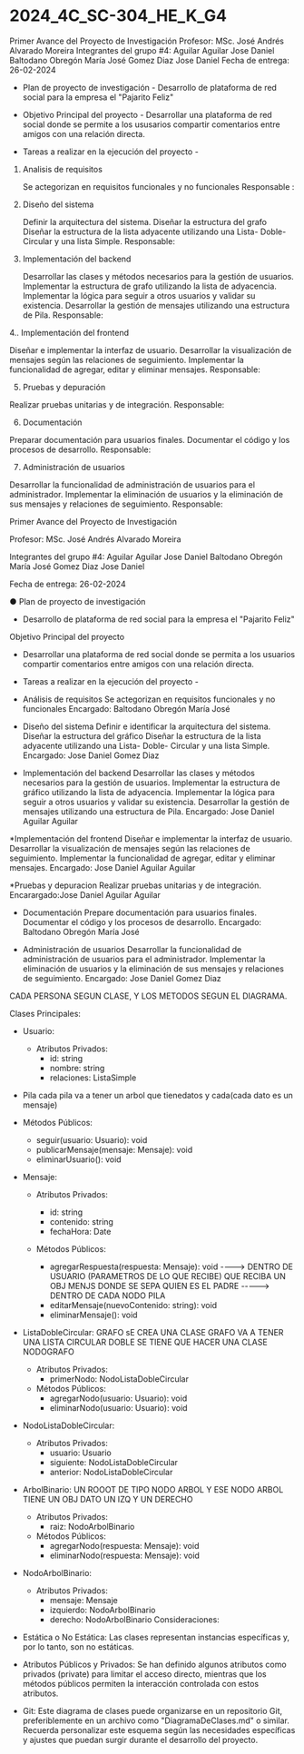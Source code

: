 # 2024_4C_SC-304_HE_K_G4
Primer Avance del Proyecto de Investigación 
Profesor: 
MSc. José Andrés Alvarado Moreira
Integrantes del grupo #4:
Aguilar Aguilar Jose Daniel
Baltodano Obregón María José
Gomez Diaz Jose Daniel 
Fecha de entrega:
26-02-2024



- Plan de proyecto de investigación -
Desarrollo de plataforma de red social para la empresa el "Pajarito Feliz"

- Objetivo Principal del proyecto -
Desarrollar una plataforma de red social donde se permite a los ususarios compartir comentarios entre amigos con una relación directa.

- Tareas a realizar en la ejecución del proyecto -
1. Analisis de requisitos
   
   Se actegorizan en requisitos funcionales y no funcionales
   Responsable :
2. Diseño del sistema
   
   Definir la arquitectura del sistema.
   Diseñar la estructura del grafo
   Diseñar la estructura de la lista adyacente utilizando una Lista- Doble- Circular y una lista Simple.
   Responsable:
3. Implementación del backend
   
   Desarrollar las clases y métodos necesarios para la gestión de usuarios.
   Implementar la estructura de grafo utilizando la lista de adyacencia.
  Implementar la lógica para seguir a otros usuarios y validar su existencia.
   Desarrollar la gestión de mensajes utilizando una estructura de Pila.
  Responsable: 

4.. Implementación del frontend

  Diseñar e implementar la interfaz de usuario.
  Desarrollar la visualización de mensajes según las relaciones de seguimiento.
  Implementar la funcionalidad de agregar, editar y eliminar mensajes.
  Responsable:

5. Pruebas y depuración

  Realizar pruebas unitarias y de integración.
  Responsable:

6. Documentación

  Preparar documentación para usuarios finales.
  Documentar el código y los procesos de desarrollo.
  Responsable:

7. Administración de usuarios

  Desarrollar la funcionalidad de administración de usuarios para el administrador.
  Implementar la eliminación de usuarios y la eliminación de sus mensajes y relaciones de seguimiento.
  Responsable: 

   Primer Avance del Proyecto de Investigación

Profesor: MSc. José Andrés Alvarado Moreira 

Integrantes del grupo #4: 
Aguilar Aguilar Jose Daniel
Baltodano Obregón María José 
Gomez Diaz Jose Daniel

Fecha de entrega:
26-02-2024

● Plan de proyecto de investigación 
- Desarrollo de plataforma de red social para la empresa el "Pajarito Feliz"

Objetivo Principal del proyecto 
- Desarrollar una plataforma de red social donde se permita a los usuarios compartir comentarios entre amigos con una relación directa.

- Tareas a realizar en la ejecución del proyecto -

* Análisis de requisitos
  Se actegorizan en requisitos funcionales y no funcionales 
Encargado: Baltodano Obregón María José 

* Diseño del sistema
  Definir e identificar la arquitectura del sistema. 
  Diseñar la estructura del gráfico 
  Diseñar la estructura de la lista adyacente utilizando una Lista- Doble- Circular y una lista Simple. 
Encargado: Jose Daniel Gomez Diaz

* Implementación del backend
  Desarrollar las clases y métodos necesarios para la gestión de usuarios.
  Implementar la estructura de gráfico utilizando la lista de adyacencia.
  Implementar la lógica para seguir a otros usuarios y validar su existencia.
  Desarrollar la gestión de mensajes utilizando una estructura de Pila. 
Encargado: Jose Daniel Aguilar Aguilar

*Implementación del frontend
  Diseñar e implementar la interfaz de usuario. 
  Desarrollar la visualización de mensajes según las relaciones de seguimiento. 
  Implementar la funcionalidad de agregar, editar y eliminar mensajes. 
Encargado: Jose Daniel Aguilar Aguilar

*Pruebas y depuracion
  Realizar pruebas unitarias y de integración.
Encarargado:Jose Daniel Aguilar Aguilar

* Documentación
  Prepare documentación para usuarios finales. 
  Documentar el código y los procesos de desarrollo. 
Encargado: Baltodano Obregón María José

* Administración de usuarios
  Desarrollar la funcionalidad de administración de usuarios para el administrador. 
  Implementar la eliminación de usuarios y la eliminación de sus mensajes y relaciones de seguimiento. 
Encargado: Jose Daniel Gomez Diaz

CADA PERSONA SEGUN CLASE, Y LOS METODOS SEGUN EL DIAGRAMA.


﻿Clases Principales:
* Usuario:
   * Atributos Privados:
      * id: string
      * nombre: string
      * relaciones: ListaSimple
 *  Pila cada pila va a tener un arbol que tienedatos y cada(cada dato es un mensaje)
   * Métodos Públicos:
      * seguir(usuario: Usuario): void
      * publicarMensaje(mensaje: Mensaje): void
      * eliminarUsuario(): void
* Mensaje:
   * Atributos Privados:
      * id: string
      * contenido: string
      * fechaHora: Date
    
   * Métodos Públicos:
      * agregarRespuesta(respuesta: Mensaje): void ----> DENTRO DE USUARIO (PARAMETROS DE LO QUE RECIBE) QUE RECIBA UN OBJ MENJS DONDE SE SEPA QUIEN ES EL PADRE
-----> DENTRO DE CADA NODO PILA 
      * editarMensaje(nuevoContenido: string): void
      * eliminarMensaje(): void
* ListaDobleCircular: 
GRAFO sE CREA UNA CLASE GRAFO VA A TENER UNA LISTA CIRCULAR DOBLE 
SE TIENE QUE HACER UNA CLASE NODOGRAFO 



   * Atributos Privados:
      * primerNodo: NodoListaDobleCircular
   * Métodos Públicos:
      * agregarNodo(usuario: Usuario): void
      * eliminarNodo(usuario: Usuario): void
* NodoListaDobleCircular:
   * Atributos Privados:
      * usuario: Usuario
      * siguiente: NodoListaDobleCircular
      * anterior: NodoListaDobleCircular
* ArbolBinario:
UN ROOOT DE TIPO NODO ARBOL 
Y ESE NODO ARBOL TIENE UN OBJ DATO UN IZQ Y UN DERECHO 


   * Atributos Privados:
      * raiz: NodoArbolBinario
   * Métodos Públicos:
      * agregarNodo(respuesta: Mensaje): void
      * eliminarNodo(respuesta: Mensaje): void
* NodoArbolBinario:
   * Atributos Privados:
      * mensaje: Mensaje
      * izquierdo: NodoArbolBinario
      * derecho: NodoArbolBinario
Consideraciones:
* Estática o No Estática: Las clases representan instancias específicas y, por lo tanto, son no estáticas.
* Atributos Públicos y Privados: Se han definido algunos atributos como privados (private) para limitar el acceso directo, mientras que los métodos públicos permiten la interacción controlada con estos atributos.
* Git: Este diagrama de clases puede organizarse en un repositorio Git, preferiblemente en un archivo como "DiagramaDeClases.md" o similar.
Recuerda personalizar este esquema según las necesidades específicas y ajustes que puedan surgir durante el desarrollo del proyecto.







